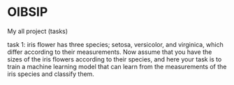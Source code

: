 # OIBSIP
My all project (tasks)

task 1: iris flower has three species; setosa, versicolor, and virginica, which differ according to their
measurements. Now assume that you have the sizes of the iris flowers according to
their species, and here your task is to train a machine learning model that can learn from the
measurements of the iris species and classify them.
